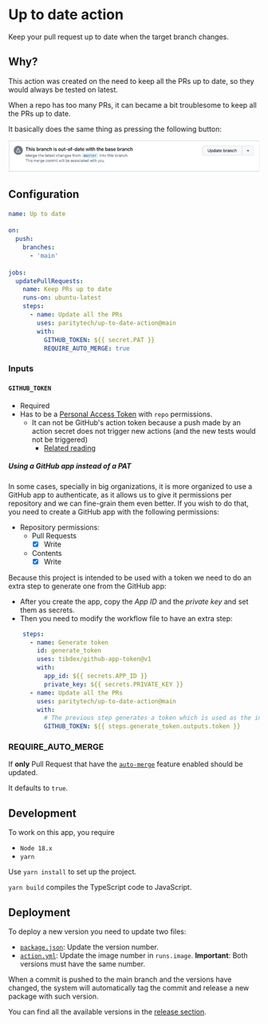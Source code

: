 # Up to date action

Keep your pull request up to date when the target branch changes.

## Why?

This action was created on the need to keep all the PRs up to date, so they would always be tested on latest.

When a repo has too many PRs, it can became a bit troublesome to keep all the PRs up to date.

It basically does the same thing as pressing the following button:

![update-button](./.github/update-branch.png)

## Configuration

```yml
name: Up to date

on:
  push:
    branches:
      - 'main'

jobs:
  updatePullRequests:
    name: Keep PRs up to date
    runs-on: ubuntu-latest
    steps:
      - name: Update all the PRs
        uses: paritytech/up-to-date-action@main
        with:
          GITHUB_TOKEN: ${{ secret.PAT }}
          REQUIRE_AUTO_MERGE: true
```

### Inputs

#### `GITHUB_TOKEN`
- Required
- Has to be a [Personal Access Token](https://github.com/settings/tokens/) with `repo` permissions.
  - It can not be GitHub's action token because a push made by an action secret does not trigger new actions (and the new tests would not be triggered)
    - [Related reading](https://github.com/orgs/community/discussions/25702#discussioncomment-3248819)

##### Using a GitHub app instead of a PAT
In some cases, specially in big organizations, it is more organized to use a GitHub app to authenticate, as it allows us to give it permissions per repository and we can fine-grain them even better. If you wish to do that, you need to create a GitHub app with the following permissions:
- Repository permissions:
	- Pull Requests
		- [x] Write
    - Contents
        - [x] Write

Because this project is intended to be used with a token we need to do an extra step to generate one from the GitHub app:
- After you create the app, copy the *App ID* and the *private key* and set them as secrets.
- Then you need to modify the workflow file to have an extra step:
```yml
    steps:
      - name: Generate token
        id: generate_token
        uses: tibdex/github-app-token@v1
        with:
          app_id: ${{ secrets.APP_ID }}
          private_key: ${{ secrets.PRIVATE_KEY }}
      - name: Update all the PRs
        uses: paritytech/up-to-date-action@main
        with:
          # The previous step generates a token which is used as the input for this action
          GITHUB_TOKEN: ${{ steps.generate_token.outputs.token }}
```

### REQUIRE_AUTO_MERGE

If **only** Pull Request that have the [`auto-merge`](https://docs.github.com/en/pull-requests/collaborating-with-pull-requests/incorporating-changes-from-a-pull-request/automatically-merging-a-pull-request) feature enabled should be updated.

It defaults to `true`.

## Development
To work on this app, you require
- `Node 18.x`
- `yarn`

Use `yarn install` to set up the project.

`yarn build` compiles the TypeScript code to JavaScript.

## Deployment
To deploy a new version you need to update two files:
- [`package.json`](./package.json): Update the version number.
- [`action.yml`](./action.yml): Update the image number in `runs.image`.
**Important**: Both versions must have the same number.

When a commit is pushed to the main branch and the versions have changed, the system will automatically tag the commit and release a new package with such version.

You can find all the available versions in the [release section](../releases).
